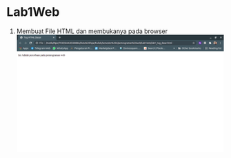 # Lab1Web


1. Membuat File HTML dan membukanya pada browser
<img src="sc/Tag HTML Dasar - Google Chrome_010.png"></img>
